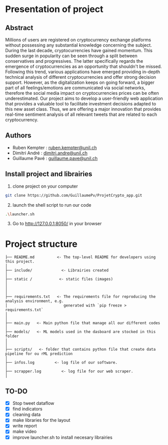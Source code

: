 # Presentation of project

## Abstract

Millions of users are registered on cryptocurrency exchange platforms without possessing any substantial knowledge concerning the subject. During the last decade, cryptocurrencies have gained momentum. This sudden surge in popularity can be seen through a split between conservatives and progressives. The latter specifically regards the emergence of cryptocurrencies as an opportunity that shouldn't be missed. Following this trend, various applications have emerged providing in-depth technical analysis of different cryptocurrencies and offer strong decision support. However, as the digitalization keeps on going forward, a bigger part of all feelings/emotions are communicated via social networks, therefore the social media impact on cryptocurrencies prices can be often underestimated. Our project aims to develop a user-friendly web application that provides a valuable tool to facilitate investment decisions adapted to this new asset class. Thus, we are offering a major innovation that provides real-time sentiment analysis of all relevant tweets that are related to each cryptocurrency.

## Authors

* Ruben Kempter : ruben.kempter@unil.ch
* Dimitri André : dimitri.andre@unil.ch
* Guillaume Pavé : guillaume.pave@unil.ch

## Install project and librairies

1) clone project on your computer

```bash
git clone https://github.com/GuillaumePv/ProjetCrypto_app.git
```
2) launch the shell script to run our code

```bash
.\launcher.sh
```

3) Go to http://127.0.0.1:8050/ in your browser

# Project structure

```
├── README.md          <- The top-level README for developers using this project.
│
├── include/             <- Librairies created
│
├── static /            <- static files (images)                     
│
│
│
├── requirements.txt   <- The requirements file for reproducing the analysis environment, e.g.
│                         generated with `pip freeze > requirements.txt`
│   
│   
├── main.py   <- Main python file that manage all our different codes
│
├── models/   <- ML models used in the dasboard are stocked in this folder
│
│
├── scripts/   <- folder that contains python file that create data pipeline for ou rML prediction
│
├── infos.log         <- log file of our software.
│
├── scrapper.log         <- log file for our web scraper.
│
```

## TO-DO

- [x] Stop tweet dataflow
- [x] find indicators
- [x] cleaning data
- [x] make libraries for the layout
- [x] write report
- [x] make video
- [x] improve launcher.sh to install necesary librairies
